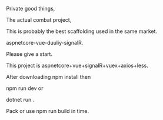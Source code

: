 Private good things,

The actual combat project,

This is probably the best scaffolding used in the same market.

aspnetcore-vue-duuliy-signalR.

Please give a start.

This project is  aspnetcore+vue+signalR+vuex+axios+less.

After downloading npm install then 

npm run dev  or

dotnet run  .

Pack or use npm run build in time.



